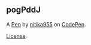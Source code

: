 pogPddJ
-------


A [Pen](https://codepen.io/nitika955/pen/pogPddJ) by [nitika955](https://codepen.io/nitika955) on [CodePen](https://codepen.io).

[License](https://codepen.io/nitika955/pen/pogPddJ/license).